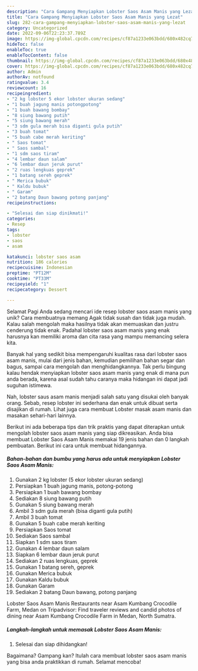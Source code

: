 ```yaml
---
description: "Cara Gampang Menyiapkan Lobster Saos Asam Manis yang Lezat"
title: "Cara Gampang Menyiapkan Lobster Saos Asam Manis yang Lezat"
slug: 282-cara-gampang-menyiapkan-lobster-saos-asam-manis-yang-lezat
category: Uncategorized
date: 2022-09-06T22:23:37.789Z
image: https://img-global.cpcdn.com/recipes/cf87a1233e063bdd/680x482cq70/lobster-saos-asam-manis-foto-resep-utama.jpg
hideToc: false
enableToc: true
enableTocContent: false
thumbnail: https://img-global.cpcdn.com/recipes/cf87a1233e063bdd/680x482cq70/lobster-saos-asam-manis-foto-resep-utama.jpg
cover: https://img-global.cpcdn.com/recipes/cf87a1233e063bdd/680x482cq70/lobster-saos-asam-manis-foto-resep-utama.jpg
author: Admin
authorAv: notfound
ratingvalue: 3.4
reviewcount: 16
recipeingredient:
- "2 kg lobster 5 ekor lobster ukuran sedang"
- "1 buah jagung manis potongpotong"
- "1 buah bawang bombay"
- "8 siung bawang putih"
- "5 siung bawang merah"
- "3 sdm gula merah bisa diganti gula putih"
- "3 buah tomat"
- "5 buah cabe merah keriting"
- " Saos tomat"
- " Saos sambal"
- "1 sdm saos tiram"
- "4 lembar daun salam"
- "6 lembar daun jeruk purut"
- "2 ruas lengkuas geprek"
- "1 batang sereh geprek"
- " Merica bubuk"
- " Kaldu bubuk"
- " Garam"
- "2 batang Daun bawang potong panjang"
recipeinstructions:

- "Selesai dan siap dinikmati!"
categories:
- Resep
tags:
- lobster
- saos
- asam

katakunci: lobster saos asam 
nutrition: 186 calories
recipecuisine: Indonesian
preptime: "PT12M"
cooktime: "PT33M"
recipeyield: "1"
recipecategory: Dessert

---
```



Selamat Pagi Anda sedang mencari ide resep lobster saos asam manis yang unik? Cara membuatnya memang Agak tidak susah dan tidak juga mudah. Kalau salah mengolah maka hasilnya tidak akan memuaskan dan justru cenderung tidak enak. Padahal lobster saos asam manis yang enak harusnya kan memiliki aroma dan cita rasa yang mampu memancing selera kita.


Banyak hal yang sedikit bisa mempengaruhi kualitas rasa dari lobster saos asam manis, mulai dari jenis bahan, kemudian pemilihan bahan segar dan bagus, sampai cara mengolah dan menghidangkannya. Tak perlu bingung kalau hendak menyiapkan lobster saos asam manis yang enak di mana pun anda berada, karena asal sudah tahu caranya maka hidangan ini dapat jadi suguhan istimewa.

Nah, lobster saus asam manis menjadi salah satu yang disukai oleh banyak orang. Sebab, resep lobster ini sederhana dan enak untuk dibuat serta disajikan di rumah. Lihat juga cara membuat Lobster masak asam manis dan masakan sehari-hari lainnya.


Berikut ini ada beberapa tips dan trik praktis yang dapat diterapkan untuk mengolah lobster saos asam manis yang siap dikreasikan. Anda bisa membuat Lobster Saos Asam Manis memakai 19 jenis bahan dan 0 langkah pembuatan. Berikut ini cara untuk membuat hidangannya.

<!--inarticleads1-->

##### Bahan-bahan dan bumbu yang harus ada untuk menyiapkan Lobster Saos Asam Manis:

1. Gunakan 2 kg lobster (5 ekor lobster ukuran sedang)
1. Persiapkan 1 buah jagung manis, potong-potong
1. Persiapkan 1 buah bawang bombay
1. Sediakan 8 siung bawang putih
1. Gunakan 5 siung bawang merah
1. Ambil 3 sdm gula merah (bisa diganti gula putih)
1. Ambil 3 buah tomat
1. Gunakan 5 buah cabe merah keriting
1. Persiapkan  Saos tomat
1. Sediakan  Saos sambal
1. Siapkan 1 sdm saos tiram
1. Gunakan 4 lembar daun salam
1. Siapkan 6 lembar daun jeruk purut
1. Sediakan 2 ruas lengkuas, geprek
1. Gunakan 1 batang sereh, geprek
1. Gunakan  Merica bubuk
1. Gunakan  Kaldu bubuk
1. Gunakan  Garam
1. Sediakan 2 batang Daun bawang, potong panjang


Lobster Saos Asam Manis Restaurants near Asam Kumbang Crocodile Farm, Medan on Tripadvisor: Find traveler reviews and candid photos of dining near Asam Kumbang Crocodile Farm in Medan, North Sumatra. 

<!--inarticleads2-->

##### Langkah-langkah untuk memasak Lobster Saos Asam Manis:


1. Selesai dan siap dihidangkan!



Bagaimana? Gampang kan? Itulah cara membuat lobster saos asam manis yang bisa anda praktikkan di rumah. Selamat mencoba!
